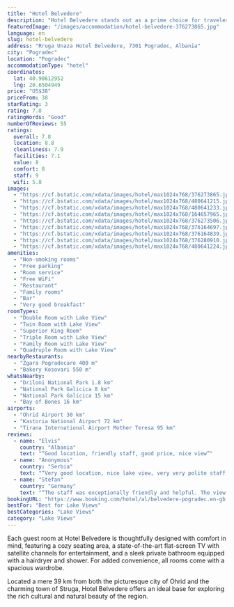 ```yaml
---
title: "Hotel Belvedere"
description: "Hotel Belvedere stands out as a prime choice for travelers seeking comfort and convenience in Pogradec."
featuredImage: "/images/accommodation/hotel-belvedere-376273865.jpg"
language: en
slug: hotel-belvedere
address: "Rruga Unaza Hotel Belvedere, 7301 Pogradec, Albania"
city: "Pogradec"
location: "Pogradec"
accommodationType: "hotel"
coordinates:
  lat: 40.90612952
  lng: 20.6504949
price: "US$38"
priceFrom: 38
starRating: 3
rating: 7.8
ratingWords: "Good"
numberOfReviews: 55
ratings:
  overall: 7.8
  location: 8.8
  cleanliness: 7.9
  facilities: 7.1
  value: 8
  comfort: 8
  staff: 9
  wifi: 5.8
images:
  - "https://cf.bstatic.com/xdata/images/hotel/max1024x768/376273865.jpg?k=7644a85c9be63fbbf416d015e7636081fb14bb5d7365fc66d01180969ed6698e&o=&hp=1"
  - "https://cf.bstatic.com/xdata/images/hotel/max1024x768/480641215.jpg?k=31ea980a67feec4547fac2904aa033422d75a4400a513064e2c6d23deb98fe24&o=&hp=1"
  - "https://cf.bstatic.com/xdata/images/hotel/max1024x768/480641233.jpg?k=7d5a4c8b85d5fd6cba562d690bb12c218cad410eb2acf850c6ec8afeb57620f9&o=&hp=1"
  - "https://cf.bstatic.com/xdata/images/hotel/max1024x768/164657965.jpg?k=16e8014b7bf00193264f89f0f3ab12fae08f9d3c028c01f69b307fc597a75c3e&o=&hp=1"
  - "https://cf.bstatic.com/xdata/images/hotel/max1024x768/376273506.jpg?k=8c92df57a566da2a9ba4c0ffe83b7300574293cfa76331667066c0acb5cef833&o=&hp=1"
  - "https://cf.bstatic.com/xdata/images/hotel/max1024x768/376164697.jpg?k=d264b950bb281405d8f8f40d423a02028a169fd533a8b61f87513d35346b6eae&o=&hp=1"
  - "https://cf.bstatic.com/xdata/images/hotel/max1024x768/376164839.jpg?k=bce7def15f91a0806de27f919fef9478b3c5883378e2c749b8514d2b9507da53&o=&hp=1"
  - "https://cf.bstatic.com/xdata/images/hotel/max1024x768/376280910.jpg?k=c6bcd76f23186d3977436d2e21af22a30c33b42657328921ec56525b2d41ca05&o=&hp=1"
  - "https://cf.bstatic.com/xdata/images/hotel/max1024x768/480641224.jpg?k=31c3e317347276ec353dafe3040408478215f0b6c777028831012d4a21d8ecfc&o=&hp=1"
amenities:
  - "Non-smoking rooms"
  - "Free parking"
  - "Room service"
  - "Free WiFi"
  - "Restaurant"
  - "Family rooms"
  - "Bar"
  - "Very good breakfast"
roomTypes:
  - "Double Room with Lake View"
  - "Twin Room with Lake View"
  - "Superior King Room"
  - "Triple Room with Lake View"
  - "Family Room with Lake View"
  - "Quadruple Room with Lake View"
nearbyRestaurants:
  - "Zgara Pogradecare 400 m"
  - "Bakery Kosovari 550 m"
whatsNearby:
  - "Driloni National Park 1.8 km"
  - "National Park Galicica 8 km"
  - "National Park Galicica 15 km"
  - "Bay of Bones 16 km"
airports:
  - "Ohrid Airport 30 km"
  - "Kastoria National Airport 72 km"
  - "Tirana International Airport Mother Teresa 95 km"
reviews:
  - name: "Elvis"
    country: "Albania"
    text: "“Good location, friendly staff, good price, nice view”"
  - name: "Anonymous"
    country: "Serbia"
    text: "“Very good location, nice lake view, very very polite staff, special son Enea, good breakfast,”"
  - name: "Stefan"
    country: "Germany"
    text: "“The staff was exceptionally friendly and helpful. The view of the Oridsee was fantastic.”"
bookingURL: "https://www.booking.com/hotel/al/belvedere-pogradec.en-gb.html?aid=8035640"
bestFor: "Best for Lake Views"
bestCategories: "Lake Views"
category: "Lake Views"
---
```


Each guest room at Hotel Belvedere is thoughtfully designed with comfort in mind, featuring a cozy seating area, a state-of-the-art flat-screen TV with satellite channels for entertainment, and a sleek private bathroom equipped with a hairdryer and shower. For added convenience, all rooms come with a spacious wardrobe.

Located a mere 39 km from both the picturesque city of Ohrid and the charming town of Struga, Hotel Belvedere offers an ideal base for exploring the rich cultural and natural beauty of the region.